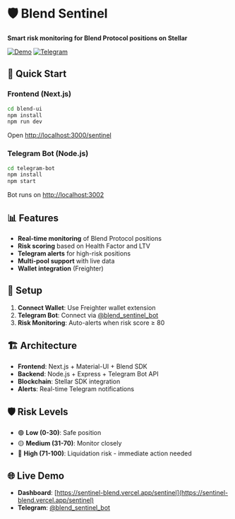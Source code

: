 # 🛡️ Blend Sentinel

**Smart risk monitoring for Blend Protocol positions on Stellar**

[![Demo](https://img.shields.io/badge/Demo-Live-brightgreen)](https://sentinel-blend.vercel.app/sentinel)
[![Telegram](https://img.shields.io/badge/Telegram-@blend_sentinel_bot-blue)](https://t.me/blend_sentinel_bot)

## 🚀 Quick Start

### Frontend (Next.js)
```bash
cd blend-ui
npm install
npm run dev
```
Open [http://localhost:3000/sentinel](http://localhost:3000/sentinel)

### Telegram Bot (Node.js)
```bash
cd telegram-bot
npm install
npm start
```
Bot runs on [http://localhost:3002](http://localhost:3002)

## 📊 Features

- **Real-time monitoring** of Blend Protocol positions
- **Risk scoring** based on Health Factor and LTV
- **Telegram alerts** for high-risk positions
- **Multi-pool support** with live data
- **Wallet integration** (Freighter)

## 🔧 Setup

1. **Connect Wallet**: Use Freighter wallet extension
2. **Telegram Bot**: Connect via [@blend_sentinel_bot](https://t.me/blend_sentinel_bot)
3. **Risk Monitoring**: Auto-alerts when risk score ≥ 80

## 🏗️ Architecture

- **Frontend**: Next.js + Material-UI + Blend SDK
- **Backend**: Node.js + Express + Telegram Bot API
- **Blockchain**: Stellar SDK integration
- **Alerts**: Real-time Telegram notifications

## 🛡️ Risk Levels

- 🟢 **Low (0-30)**: Safe position
- 🟡 **Medium (31-70)**: Monitor closely  
- 🔴 **High (71-100)**: Liquidation risk - immediate action needed

## 🌐 Live Demo

- **Dashboard**: [https://sentinel-blend.vercel.app/sentinel](https://sentinel-blend.vercel.app/sentinel)
- **Telegram**: [@blend_sentinel_bot](https://t.me/blend_sentinel_bot)
